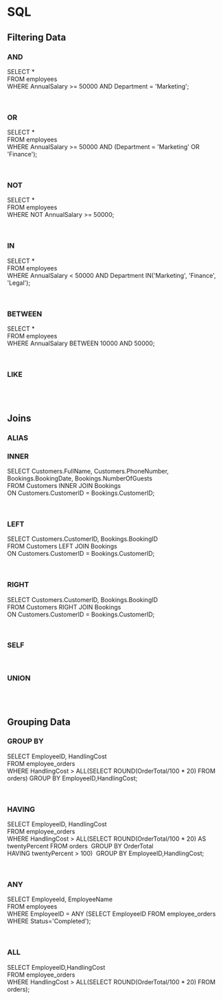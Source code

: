 # SQL

## Filtering Data
### AND
SELECT * <br>
FROM employees <br>
WHERE AnnualSalary >= 50000 AND Department = 'Marketing';

<br>

### OR
SELECT * <br>
FROM employees <br>
WHERE AnnualSalary >= 50000 AND (Department = 'Marketing' OR 'Finance');

<br>

### NOT
SELECT * <br>
FROM employees <br>
WHERE NOT AnnualSalary >= 50000;

<br>

### IN
SELECT * <br>
FROM employees <br>
WHERE AnnualSalary < 50000 AND Department IN('Marketing', 'Finance', 'Legal');

<br>

### BETWEEN 
SELECT * <br>
FROM employees <br>
WHERE AnnualSalary BETWEEN 10000 AND 50000;

<br>

### LIKE

<br><br>

## Joins
### ALIAS 
### INNER 
SELECT Customers.FullName, Customers.PhoneNumber, Bookings.BookingDate, Bookings.NumberOfGuests <br>
FROM Customers INNER JOIN Bookings <br>
ON Customers.CustomerID = Bookings.CustomerID;

<br>

### LEFT
SELECT Customers.CustomerID, Bookings.BookingID <br>
FROM Customers LEFT JOIN Bookings <br>
ON Customers.CustomerID = Bookings.CustomerID;

<br>

### RIGHT
SELECT Customers.CustomerID, Bookings.BookingID <br>
FROM Customers RIGHT JOIN Bookings <br>
ON Customers.CustomerID = Bookings.CustomerID;

<br>

### SELF

<br>

### UNION

<br><br>

## Grouping Data
### GROUP BY
SELECT EmployeeID, HandlingCost   <br>
FROM employee_orders   <br>
WHERE HandlingCost > ALL(SELECT ROUND(OrderTotal/100 * 20) FROM orders) GROUP BY EmployeeID,HandlingCost;

<br>

### HAVING
SELECT EmployeeID, HandlingCost <br>
FROM employee_orders  <br>
WHERE HandlingCost > ALL(SELECT ROUND(OrderTotal/100 * 20) AS twentyPercent FROM orders  GROUP BY OrderTotal  <br>
HAVING twentyPercent > 100)  GROUP BY EmployeeID,HandlingCost;  

<br>

### ANY
SELECT EmployeeId, EmployeeName <br> 
FROM employees <br>
WHERE EmployeeID = ANY (SELECT EmployeeID FROM employee_orders WHERE Status='Completed'); 

<br>

### ALL
SELECT EmployeeID,HandlingCost <br>
FROM employee_orders <br>
WHERE HandlingCost > ALL(SELECT ROUND(OrderTotal/100 * 20) FROM orders);

<br>

